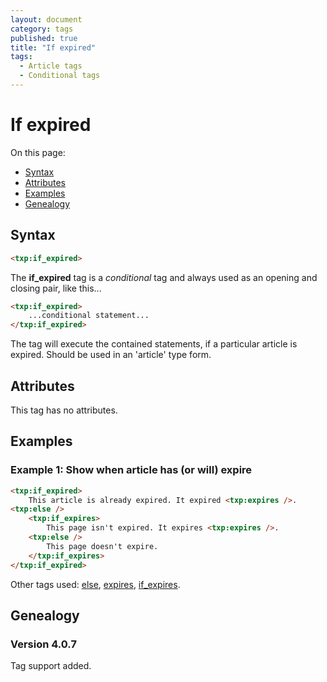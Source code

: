 ```yaml
---
layout: document
category: tags
published: true
title: "If expired"
tags:
  - Article tags
  - Conditional tags
---
```


# If expired

On this page:

* [Syntax](#syntax)
* [Attributes](#attributes)
* [Examples](#examples)
* [Genealogy](#genealogy)

## Syntax

~~~ html
<txp:if_expired>
~~~

The **if_expired** tag is a *conditional* tag and always used as an opening and closing pair, like this...

~~~ html
<txp:if_expired>
    ...conditional statement...
</txp:if_expired>
~~~

The tag will execute the contained statements, if a particular article is expired. Should be used in an 'article' type form.

## Attributes

This tag has no attributes.

## Examples

### Example 1: Show when article has (or will) expire

~~~ html
<txp:if_expired>
    This article is already expired. It expired <txp:expires />.
<txp:else />
    <txp:if_expires>
        This page isn't expired. It expires <txp:expires />.
    <txp:else />
        This page doesn't expire.
    </txp:if_expires>
</txp:if_expired>
~~~

Other tags used: [else](else), [expires](expires), [if_expires](if_expires).

## Genealogy

### Version 4.0.7

Tag support added.
